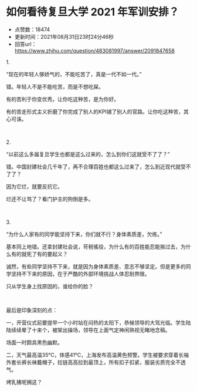 # 如何看待复旦大学 2021 年军训安排？
- 点赞数：18474
- 更新时间：2021年08月31日23时24分46秒
- 回答url：https://www.zhihu.com/question/483081997/answer/2091847658
<body>
 <p data-pid="BgTDILax">1.</p>
 <p data-pid="9aoFSu3d">“现在的年轻人够娇气的，不能吃苦了，真是一代不如一代。”</p>
 <p data-pid="86xikNLf">错。年轻人不是不能吃苦，而是不想吃屎。</p>
 <p data-pid="rd8NQWJO">有的苦利于你变优秀。让你吃这种苦，是为你好。</p>
 <p data-pid="lyGKO8CK">有的苦走形式主义折磨了你完成了别人的KPI铺了别人的官路。让你吃这种苦，其心可诛。</p>
 <p class="ztext-empty-paragraph"><br></p>
 <p data-pid="1xMlOoq1">2.</p>
 <p data-pid="Cgj9nWJq">“以前这么多届复旦学生也都是这么过来的，怎么到你们这就受不了了？”</p>
 <p data-pid="au2nBL1-">错。中国封建社会几千年了，再不合理百姓也都这么过来了，怎么到近现代就受不了了？</p>
 <p data-pid="O8JbdRXu">因为它烂，就要反抗它。</p>
 <p data-pid="vbp4kk7u">烂还不让骂了？看门护主的狗倒是多。</p>
 <p class="ztext-empty-paragraph"><br></p>
 <p data-pid="N6eG5yU6">3.</p>
 <p data-pid="KS26u7q1">“为什么人家有的同学能坚持下来，你们就不行？身体素质差，欠练。”</p>
 <p data-pid="BDhwvU6P">基本同上地错。还拿封建社会说，苛税徭役，为什么有的百姓能忍能挨过去，为什么有的就死了有的要起义？</p>
 <p data-pid="LXTMss2S">诚然，有些同学坚持不下来，就是因为身体素质差、意志不够坚定。但是更多的同学坚持不下来的原因，在于严酷的外部环境挑战人体忍耐界限。</p>
 <p data-pid="0KCxtuMW">只从学生身上找原因的，谁给你的脸？</p>
 <p class="ztext-empty-paragraph"><br></p>
 <p data-pid="-pY5YiFd">最后是印象深刻的点：</p>
 <p data-pid="1ioMN71c">一，开营仪式前要提早一个小时站在闷热的太阳下，恭候领导的大驾光临。学生陆陆续续晕了十来个，被架出操场，领导在上面气定神闲熟视无睹地念稿。</p>
 <p data-pid="d68vaSZp">场面一时颇具黑色幽默。</p>
 <p data-pid="oI30OTli">二，天气最高温35℃，体感41℃，上海发布高温黄色预警。学生被要求穿着长袖外套长裤长袜戴帽子，拉链高高拉到最顶上，所有扣子扣紧，服装劣质完全不透气。</p>
 <p data-pid="L4-mRekK">烤乳猪呢搁这？</p>
</body>